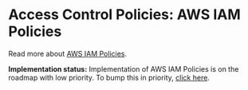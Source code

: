 # Access Control Policies: AWS IAM Policies

Read more about
[AWS IAM Policies](https://docs.aws.amazon.com/IAM/latest/UserGuide/access_policies.html).

**Implementation status:** Implementation of AWS IAM Policies is on the roadmap
with low priority. To bump this in priority,
[click here](https://github.com/ory/keto/issues/59).
